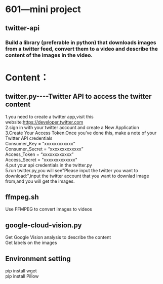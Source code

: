 # 601—mini project
## twitter-api
### Build a library (preferable in python) that downloads images from a twitter feed, convert them to a video and describe the content of the images in the video.

# Content：

## twitter.py----Twitter API to access the twitter content  
1.you need to create a twitter app,visit this website:https://developer.twitter.com  
2.sign in with your twitter account and create a New Application  
3.Create Your Access Token.Once you’ve done this, make a note of your Twitter API credentials  
Consumer_Key = “xxxxxxxxxxxx”   
Consumer_Secret  = “xxxxxxxxxxxxx”  
Access_Token  = “xxxxxxxxxxxx”  
Access_Secret = "xxxxxxxxxxxxx"  
4.put your api credentials in the twitter.py  
5.run twitter.py,you will see"Please input the twitter you want to download:",input the twitter account that you want to downlad image from,and you will get the images.

## ffmpeg.sh  
  Use FFMPEG to convert images to videos

## google-cloud-vision.py  
  Get Google Vision analysis to describe the content  
  Get labels on the images

## Environment setting  
  pip install wget  
  pip install Pillow
